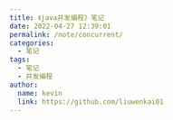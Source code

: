 ```yaml
---
title: 《java并发编程》笔记
date: 2022-04-27 12:39:01
permalink: /note/concurrent/
categories: 
  - 笔记
tags: 
  - 笔记
  - 并发编程
author: 
  name: kevin
  link: https://github.com/liuwenkai01
---
```

